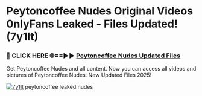 # Peytoncoffee Nudes Original Videos 0nlyFans Leaked - Files Updated! (7y1lt)

<h3>🔴 CLICK HERE 🌐==►► <a href="https://tinyurl.com/yrmya6cz" rel="nofollow">Peytoncoffee Nudes Updated Files</a></h3>

Get Peytoncoffee Nudes and all content. Now you can access all videos and pictures of Peytoncoffee Nudes. New Updated Files 2025!

[![7y1lt](https://i.imgur.com/FMdXYCs.gif)](https://tinyurl.com/yrmya6cz)
peytoncoffee leaked nudes